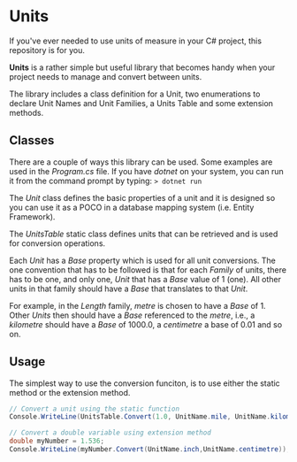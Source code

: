 # Units

If you've ever needed to use units of measure in your C# project, this repository is for you.

**Units** is a rather simple but useful library that becomes handy when your project needs to manage and convert between units.

The library includes a class definition for a Unit, two enumerations to declare Unit Names and Unit Families, a Units Table and some extension methods.

## Classes

There are a couple of ways this library can be used. Some examples are used in the *Program.cs* file. If you have *dotnet* on your system, you can run
it from the command prompt by typing:
`> dotnet run`

The *Unit* class defines the basic properties of a unit and it is designed so you can use it as a POCO in a database mapping system (i.e. Entity Framework).

The *UnitsTable* static class defines units that can be retrieved and is used for conversion operations.

Each *Unit* has a *Base* property which is used for all unit conversions. The one convention that has to be followed is that for each *Family* of units,
there has to be one, and only one, *Unit* that has a *Base* value of 1 (one). All other units in that family should have a *Base* that translates to that
*Unit*.

For example, in the *Length* family, *metre* is chosen to have a *Base* of 1. Other *Units* then should have a *Base* referenced to the *metre*,
i.e., a *kilometre* should have a *Base* of 1000.0, a *centimetre* a base of 0.01 and so on.

## Usage

The simplest way to use the conversion funciton, is to use either the static method or the extension method.

```C#
// Convert a unit using the static function
Console.WriteLine(UnitsTable.Convert(1.0, UnitName.mile, UnitName.kilometre));

// Convert a double variable using extension method
double myNumber = 1.536;
Console.WriteLine(myNumber.Convert(UnitName.inch,UnitName.centimetre));
```
